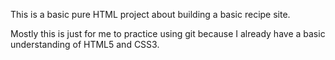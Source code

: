 This is a basic pure HTML project about building a basic recipe site.

Mostly this is just for me to practice using git because I already have a basic understanding of HTML5 and CSS3.
